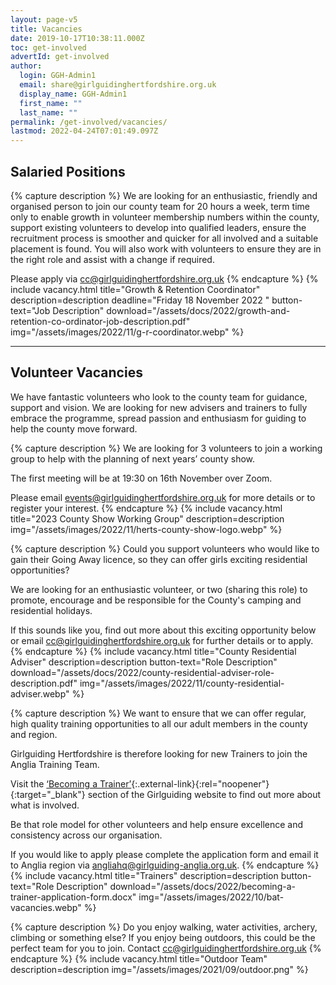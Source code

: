 ```yaml
---
layout: page-v5
title: Vacancies
date: 2019-10-17T10:38:11.000Z
toc: get-involved
advertId: get-involved
author:
  login: GGH-Admin1
  email: share@girlguidinghertfordshire.org.uk
  display_name: GGH-Admin1
  first_name: ""
  last_name: ""
permalink: /get-involved/vacancies/
lastmod: 2022-04-24T07:01:49.097Z
---
```

## Salaried Positions

{% capture description %}
We are looking for an enthusiastic, friendly and organised person to join our county team for 20 hours a week, term time only to enable growth in volunteer membership numbers within the county, support existing volunteers to develop into qualified leaders, ensure the recruitment process is smoother and quicker for all involved and a suitable placement is found.  You will also work with volunteers to ensure they are in the right role and assist with a change if required.

Please apply via <cc@girlguidinghertfordshire.org.uk>
{% endcapture %}
{% include vacancy.html title="Growth & Retention Coordinator" description=description deadline="Friday 18 November 2022
" button-text="Job Description" download="/assets/docs/2022/growth-and-retention-co-ordinator-job-description.pdf" img="/assets/images/2022/11/g-r-coordinator.webp" %}

___

## Volunteer Vacancies

We have fantastic volunteers who look to the county team for guidance, support and vision. We are looking for new advisers and trainers to fully embrace the programme, spread passion and enthusiasm for guiding to help the county move forward.

{% capture description %}
We are looking for 3 volunteers to join a working group to help with the planning of next years&rsquo; county show.

The first meeting will be at 19:30 on 16th November over Zoom.

Please email <events@girlguidinghertfordshire.org.uk> for more details or to register your interest.
{% endcapture %}
{% include vacancy.html title="2023 County Show Working Group" description=description img="/assets/images/2022/11/herts-county-show-logo.webp" %}

{% capture description %}
Could you support volunteers who would like to gain their Going Away licence, so they can offer girls exciting residential opportunities?

We are looking for an enthusiastic volunteer, or two (sharing this role) to promote, encourage and be responsible for the County's camping and residential holidays.

If this sounds like you, find out more about this exciting opportunity below or email <cc@girlguidinghertfordshire.org.uk> for further details or to apply.
{% endcapture %}
{% include vacancy.html title="County Residential Adviser" description=description button-text="Role Description" download="/assets/docs/2022/county-residential-adviser-role-description.pdf" img="/assets/images/2022/11/county-residential-adviser.webp" %}

{% capture description %}
We want to ensure that we can offer regular, high quality training opportunities to all our adult members in the county and region.

Girlguiding Hertfordshire is therefore looking for new Trainers to join the Anglia Training Team.

Visit the [‘Becoming a Trainer’](https://www.girlguiding.org.uk/making-guiding-happen/learning-and-development/helping-others-to-learn/becoming-a-trainer/){:.external-link}{:rel="noopener"}{:target="_blank"} section of the Girlguiding website to find out more about what is involved.

Be that role model for other volunteers and help ensure excellence and consistency across our organisation.

If you would like to apply please complete the application form and email it to Anglia region via <angliahq@girlguiding-anglia.org.uk>.
{% endcapture %}
{% include vacancy.html title="Trainers" description=description button-text="Role Description" download="/assets/docs/2022/becoming-a-trainer-application-form.docx" img="/assets/images/2022/10/bat-vacancies.webp" %}

{% capture description %}
Do you enjoy walking, water activities, archery, climbing or something else?  If you enjoy being outdoors, this could be the perfect team for you to join. Contact <cc@girlguidinghertfordshire.org.uk>
{% endcapture %}
{% include vacancy.html title="Outdoor Team" description=description img="/assets/images/2021/09/outdoor.png" %}

